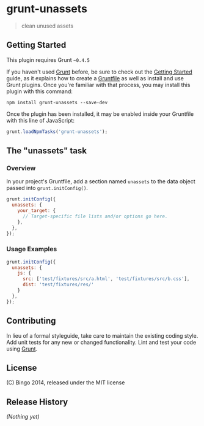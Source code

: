 # grunt-unassets

> clean unused assets

## Getting Started
This plugin requires Grunt `~0.4.5`

If you haven't used [Grunt](http://gruntjs.com/) before, be sure to check out the [Getting Started](http://gruntjs.com/getting-started) guide, as it explains how to create a [Gruntfile](http://gruntjs.com/sample-gruntfile) as well as install and use Grunt plugins. Once you're familiar with that process, you may install this plugin with this command:

```shell
npm install grunt-unassets --save-dev
```

Once the plugin has been installed, it may be enabled inside your Gruntfile with this line of JavaScript:

```js
grunt.loadNpmTasks('grunt-unassets');
```

## The "unassets" task

### Overview
In your project's Gruntfile, add a section named `unassets` to the data object passed into `grunt.initConfig()`.

```js
grunt.initConfig({
  unassets: {
    your_target: {
      // Target-specific file lists and/or options go here.
    },
  },
});
```

### Usage Examples
```js
grunt.initConfig({
  unassets: {
    js: {
      src: ['test/fixtures/src/a.html', 'test/fixtures/src/b.css'],
      dist: 'test/fixtures/res/'
    }
  },
});
```

## Contributing
In lieu of a formal styleguide, take care to maintain the existing coding style. Add unit tests for any new or changed functionality. Lint and test your code using [Grunt](http://gruntjs.com/).

## License
(C) Bingo 2014, released under the MIT license

## Release History
_(Nothing yet)_
